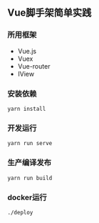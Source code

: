## Vue脚手架简单实践

### 所用框架

- Vue.js
- Vuex
- Vue-router
- IView

### 安装依赖

```
yarn install
```

### 开发运行
```
yarn run serve
```

### 生产编译发布
```
yarn run build
```

### docker运行
```
./deploy
```
